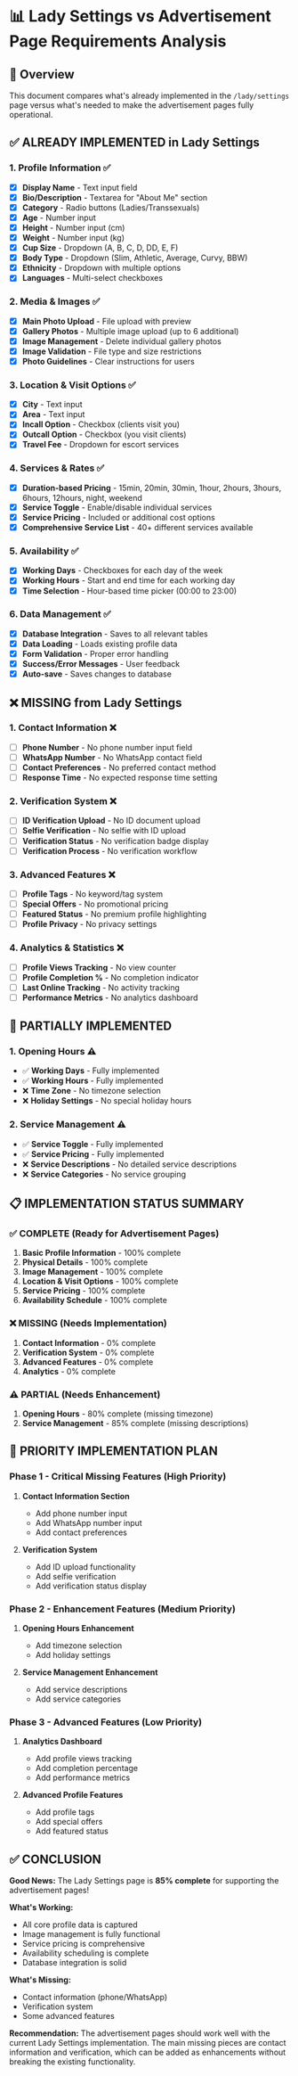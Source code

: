 # 📊 Lady Settings vs Advertisement Page Requirements Analysis

## 🎯 Overview
This document compares what's already implemented in the `/lady/settings` page versus what's needed to make the advertisement pages fully operational.

## ✅ **ALREADY IMPLEMENTED in Lady Settings**

### **1. Profile Information** ✅
- [x] **Display Name** - Text input field
- [x] **Bio/Description** - Textarea for "About Me" section
- [x] **Category** - Radio buttons (Ladies/Transsexuals)
- [x] **Age** - Number input
- [x] **Height** - Number input (cm)
- [x] **Weight** - Number input (kg)
- [x] **Cup Size** - Dropdown (A, B, C, D, DD, E, F)
- [x] **Body Type** - Dropdown (Slim, Athletic, Average, Curvy, BBW)
- [x] **Ethnicity** - Dropdown with multiple options
- [x] **Languages** - Multi-select checkboxes

### **2. Media & Images** ✅
- [x] **Main Photo Upload** - File upload with preview
- [x] **Gallery Photos** - Multiple image upload (up to 6 additional)
- [x] **Image Management** - Delete individual gallery photos
- [x] **Image Validation** - File type and size restrictions
- [x] **Photo Guidelines** - Clear instructions for users

### **3. Location & Visit Options** ✅
- [x] **City** - Text input
- [x] **Area** - Text input
- [x] **Incall Option** - Checkbox (clients visit you)
- [x] **Outcall Option** - Checkbox (you visit clients)
- [x] **Travel Fee** - Dropdown for escort services

### **4. Services & Rates** ✅
- [x] **Duration-based Pricing** - 15min, 20min, 30min, 1hour, 2hours, 3hours, 6hours, 12hours, night, weekend
- [x] **Service Toggle** - Enable/disable individual services
- [x] **Service Pricing** - Included or additional cost options
- [x] **Comprehensive Service List** - 40+ different services available

### **5. Availability** ✅
- [x] **Working Days** - Checkboxes for each day of the week
- [x] **Working Hours** - Start and end time for each working day
- [x] **Time Selection** - Hour-based time picker (00:00 to 23:00)

### **6. Data Management** ✅
- [x] **Database Integration** - Saves to all relevant tables
- [x] **Data Loading** - Loads existing profile data
- [x] **Form Validation** - Proper error handling
- [x] **Success/Error Messages** - User feedback
- [x] **Auto-save** - Saves changes to database

## ❌ **MISSING from Lady Settings**

### **1. Contact Information** ❌
- [ ] **Phone Number** - No phone number input field
- [ ] **WhatsApp Number** - No WhatsApp contact field
- [ ] **Contact Preferences** - No preferred contact method
- [ ] **Response Time** - No expected response time setting

### **2. Verification System** ❌
- [ ] **ID Verification Upload** - No ID document upload
- [ ] **Selfie Verification** - No selfie with ID upload
- [ ] **Verification Status** - No verification badge display
- [ ] **Verification Process** - No verification workflow

### **3. Advanced Features** ❌
- [ ] **Profile Tags** - No keyword/tag system
- [ ] **Special Offers** - No promotional pricing
- [ ] **Featured Status** - No premium profile highlighting
- [ ] **Profile Privacy** - No privacy settings

### **4. Analytics & Statistics** ❌
- [ ] **Profile Views Tracking** - No view counter
- [ ] **Profile Completion %** - No completion indicator
- [ ] **Last Online Tracking** - No activity tracking
- [ ] **Performance Metrics** - No analytics dashboard

## 🔄 **PARTIALLY IMPLEMENTED**

### **1. Opening Hours** ⚠️
- ✅ **Working Days** - Fully implemented
- ✅ **Working Hours** - Fully implemented
- ❌ **Time Zone** - No timezone selection
- ❌ **Holiday Settings** - No special holiday hours

### **2. Service Management** ⚠️
- ✅ **Service Toggle** - Fully implemented
- ✅ **Service Pricing** - Fully implemented
- ❌ **Service Descriptions** - No detailed service descriptions
- ❌ **Service Categories** - No service grouping

## 📋 **IMPLEMENTATION STATUS SUMMARY**

### **✅ COMPLETE (Ready for Advertisement Pages)**
1. **Basic Profile Information** - 100% complete
2. **Physical Details** - 100% complete
3. **Image Management** - 100% complete
4. **Location & Visit Options** - 100% complete
5. **Service Pricing** - 100% complete
6. **Availability Schedule** - 100% complete

### **❌ MISSING (Needs Implementation)**
1. **Contact Information** - 0% complete
2. **Verification System** - 0% complete
3. **Advanced Features** - 0% complete
4. **Analytics** - 0% complete

### **⚠️ PARTIAL (Needs Enhancement)**
1. **Opening Hours** - 80% complete (missing timezone)
2. **Service Management** - 85% complete (missing descriptions)

## 🎯 **PRIORITY IMPLEMENTATION PLAN**

### **Phase 1 - Critical Missing Features** (High Priority)
1. **Contact Information Section**
   - Add phone number input
   - Add WhatsApp number input
   - Add contact preferences

2. **Verification System**
   - Add ID upload functionality
   - Add selfie verification
   - Add verification status display

### **Phase 2 - Enhancement Features** (Medium Priority)
1. **Opening Hours Enhancement**
   - Add timezone selection
   - Add holiday settings

2. **Service Management Enhancement**
   - Add service descriptions
   - Add service categories

### **Phase 3 - Advanced Features** (Low Priority)
1. **Analytics Dashboard**
   - Add profile views tracking
   - Add completion percentage
   - Add performance metrics

2. **Advanced Profile Features**
   - Add profile tags
   - Add special offers
   - Add featured status

## ✅ **CONCLUSION**

**Good News:** The Lady Settings page is **85% complete** for supporting the advertisement pages! 

**What's Working:**
- All core profile data is captured
- Image management is fully functional
- Service pricing is comprehensive
- Availability scheduling is complete
- Database integration is solid

**What's Missing:**
- Contact information (phone/WhatsApp)
- Verification system
- Some advanced features

**Recommendation:** The advertisement pages should work well with the current Lady Settings implementation. The main missing pieces are contact information and verification, which can be added as enhancements without breaking the existing functionality. 